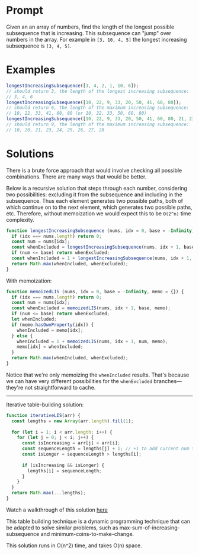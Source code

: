 # Prompt

Given an an array of numbers, find the length of the longest possible subsequence that is increasing. This subsequence can "jump" over numbers in the array. For example in `[3, 10, 4, 5]` the longest increasing subsequence is `[3, 4, 5]`.

# Examples

```js
longestIncreasingSubsequence([3, 4, 2, 1, 10, 6]);
// should return 3, the length of the longest increasing subsequence:
// 3, 4, 6
longestIncreasingSubsequence([10, 22, 9, 33, 20, 50, 41, 60, 80]);
// should return 6, the length of the maximum increasing subsequence:
// 10, 22, 33, 41, 60, 80 (or 10, 22, 33, 50, 60, 80)
longestIncreasingSubsequence([10, 22, 9, 33, 20, 50, 41, 60, 80, 21, 23, 24, 25, 26, 27, 28]);
// should return 9, the length of the maximum increasing subsequence:
// 10, 20, 21, 23, 24, 25, 26, 27, 28
```

# Solutions

There is a brute force approach that would involve checking all possible combinations. There are many ways that would be better.

Below is a recursive solution that steps through each number, considering two possibilities: excluding it from the subsequence and including in the subsequence. Thus each element generates two possible paths, both of which continue on to the next element, which generates two possible paths, etc. Therefore, without memoization we would expect this to be `O(2^n)` time complexity.

```js
function longestIncreasingSubsequence (nums, idx = 0, base = -Infinity) {
  if (idx === nums.length) return 0;
  const num = nums[idx];
  const whenExcluded = longestIncreasingSubsequence(nums, idx + 1, base);
  if (num <= base) return whenExcluded;
  const whenIncluded = 1 + longestIncreasingSubsequence(nums, idx + 1, num);
  return Math.max(whenIncluded, whenExcluded);
}
```

With memoization:

```js
function memoizedLIS (nums, idx = 0, base = -Infinity, memo = {}) {
  if (idx === nums.length) return 0;
  const num = nums[idx];
  const whenExcluded = memoizedLIS(nums, idx + 1, base, memo);
  if (num <= base) return whenExcluded;
  let whenIncluded;
  if (memo.hasOwnProperty(idx)) {
    whenIncluded = memo[idx];
  } else {
    whenIncluded = 1 + memoizedLIS(nums, idx + 1, num, memo);
    memo[idx] = whenIncluded;
  }
  return Math.max(whenIncluded, whenExcluded);
}
```

Notice that we're only memoizing the `whenIncluded` results. That's because we can have very different possibilities for the `whenExcluded` branches—they're not straightforward to cache.

---

Iterative table-building solution:

```javascript
function iterativeLIS(arr) {
  const lengths = new Array(arr.length).fill(1);
  
  for (let i = 1; i < arr.length; i++) {
    for (let j = 0; j < i; j++) {
      const isIncreasing = arr[j] < arr[i];
      const sequenceLength = lengths[j] + 1; // +1 to add current num to sequence
      const isLonger = sequenceLength > lengths[i];
      
      if (isIncreasing && isLonger) {
        lengths[i] = sequenceLength;
      }
    }
  }
  return Math.max(...lengths);
}
```
Watch a walkthrough of this solution [here](https://www.youtube.com/watch?v=CE2b_-XfVDk)

This table building technique is a dynamic programming technique that can be adapted to solve similar problems, such as max-sum-of-increasing-subsequence and minimum-coins-to-make-change.

This solution runs in O(n^2) time, and takes O(n) space.